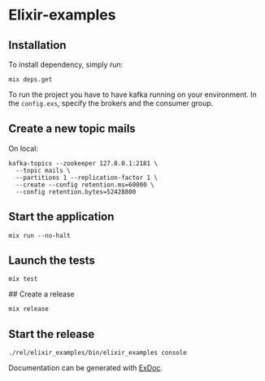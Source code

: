 # Elixir-examples

## Installation

To install dependency, simply run:

```
mix deps.get
```

To run the project you have to have kafka running on your environment. In the
`config.exs`, specify the brokers and the consumer group.


## Create a new topic mails

On local:
```
kafka-topics --zookeeper 127.0.0.1:2181 \
  --topic mails \
  --partitions 1 --replication-factor 1 \
  --create --config retention.ms=60000 \
  --config retention.bytes=52428800
```

## Start the application

```
mix run --no-halt
```

## Launch the tests

```
mix test
```


## Create a release

```
mix release
```

## Start the release

```
./rel/elixir_examples/bin/elixir_examples console
```

Documentation can be generated with [ExDoc](https://github.com/elixir-lang/ex_doc).
